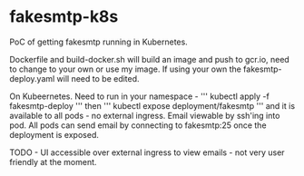 # fakesmtp-k8s

PoC of getting fakesmtp running in Kubernetes.

Dockerfile and build-docker.sh will build an image and push to gcr.io, need to change to your own or use my image. If using your own the fakesmtp-deploy.yaml will need to be edited.

On Kubeernetes. Need to run in your namespace -
'''
kubectl apply -f fakesmtp-deploy
'''
then
'''
kubectl expose deployment/fakesmtp
'''
and it is available to all pods - no external ingress. Email viewable by ssh'ing into pod. All pods can send email by connecting to fakesmtp:25 once the deployment is exposed.

TODO - UI accessible over external ingress to view emails - not very user friendly at the moment.
